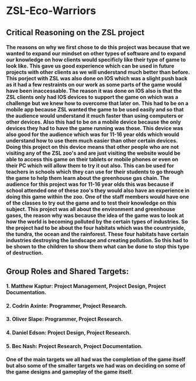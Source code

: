 # ZSL-Eco-Warriors
## Critical Reasoning on the ZSL project
#### The reasons on why we first chose to do this project was because that we wanted to expand our mindset on other types of software and to expand our knowledge on how clients would specificly like their type of game to look like. This gave us good experience which can be used in future projects with other clients as we will understand much better than before. This porject with ZSL was also done on IOS which was a slight push back as it had a few restraints on our work as some parts of the game would have been inaccessable. The reason it was done on IOS also is that the ZSL clients only had IOS devices to support the game on which was a challenge but we knew how to overcome that later on. This had to be on a mobile app because ZSL wanted the game to be used easily and so that the audience would understand it much faster than using computers or other devices. Also this had to be on a mobile device because the only devices they had to have the game running was those. This device was also good for the audience which was for 11-16 year olds which would understand how to use them much easier than other certain devices. Doing this project on this device means that other people who are not visiting any of the ZSL zoo's and are just visiting the website would be able to access this game on their tablets or mobile phones or even on their PC which will allow them to try it out also. This can be used for teachers in schools which they can use for their students to go through the game to help them learn about the greenhouse gas chain. The audience for this project was for 11-16 year olds this was because if school attended one of these zoo's they would also have an experience in doing this game within the zoo. One of the staff members would have one of the classes to try out the game and to test their knowledge on this subject. This project was all about the environment and greenhouse gases, the reason why was because the idea of the game was to look at how the world is becoming polluted by the certain types of industries. So the project had to be about the four habitats which was the countryside, the tundra, the ocean and the rainforest. These four habitats have certain industries destroying the landscape and creating pollution. So this had to be shown to the children to show them what can be done to stop this type of destruction.


## Group Roles and Shared Targets: 
#### 1. Matthew Kaptur: Project Management, Project Design, Project Documentation.
#### 2. Codrin Axinte: Programmer, Project Research.
#### 3. Oliver Slape: Programmer, Project Research.
#### 4. Daniel Edson: Project Design, Project Research.
#### 5. Bec Nash: Project Research, Project Documentation.

#### One of the main targets we all had was the completion of the game itself but also some of the smaller targets we had was on deciding on some of the game designs and gameplay of the game itself.
